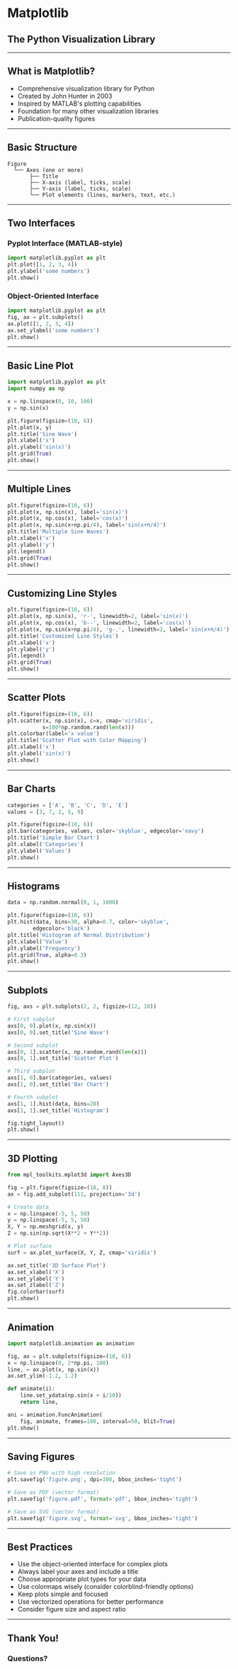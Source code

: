 # Matplotlib
## The Python Visualization Library

---

## What is Matplotlib?

- Comprehensive visualization library for Python
- Created by John Hunter in 2003
- Inspired by MATLAB's plotting capabilities
- Foundation for many other visualization libraries
- Publication-quality figures

---

## Basic Structure

```
Figure
  └── Axes (one or more)
       ├── Title
       ├── X-axis (label, ticks, scale)
       ├── Y-axis (label, ticks, scale)
       └── Plot elements (lines, markers, text, etc.)
```

---

## Two Interfaces

### Pyplot Interface (MATLAB-style)
```python
import matplotlib.pyplot as plt
plt.plot([1, 2, 3, 4])
plt.ylabel('some numbers')
plt.show()
```

### Object-Oriented Interface
```python
import matplotlib.pyplot as plt
fig, ax = plt.subplots()
ax.plot([1, 2, 3, 4])
ax.set_ylabel('some numbers')
plt.show()
```

---

## Basic Line Plot

```python
import matplotlib.pyplot as plt
import numpy as np

x = np.linspace(0, 10, 100)
y = np.sin(x)

plt.figure(figsize=(10, 6))
plt.plot(x, y)
plt.title('Sine Wave')
plt.xlabel('x')
plt.ylabel('sin(x)')
plt.grid(True)
plt.show()
```

---

## Multiple Lines

```python
plt.figure(figsize=(10, 6))
plt.plot(x, np.sin(x), label='sin(x)')
plt.plot(x, np.cos(x), label='cos(x)')
plt.plot(x, np.sin(x+np.pi/4), label='sin(x+π/4)')
plt.title('Multiple Sine Waves')
plt.xlabel('x')
plt.ylabel('y')
plt.legend()
plt.grid(True)
plt.show()
```

---

## Customizing Line Styles

```python
plt.figure(figsize=(10, 6))
plt.plot(x, np.sin(x), 'r-', linewidth=2, label='sin(x)')
plt.plot(x, np.cos(x), 'b--', linewidth=2, label='cos(x)')
plt.plot(x, np.sin(x+np.pi/4), 'g-.', linewidth=2, label='sin(x+π/4)')
plt.title('Customized Line Styles')
plt.xlabel('x')
plt.ylabel('y')
plt.legend()
plt.grid(True)
plt.show()
```

---

## Scatter Plots

```python
plt.figure(figsize=(10, 6))
plt.scatter(x, np.sin(x), c=x, cmap='viridis', 
           s=100*np.random.rand(len(x)))
plt.colorbar(label='x value')
plt.title('Scatter Plot with Color Mapping')
plt.xlabel('x')
plt.ylabel('sin(x)')
plt.show()
```

---

## Bar Charts

```python
categories = ['A', 'B', 'C', 'D', 'E']
values = [3, 7, 2, 5, 9]

plt.figure(figsize=(10, 6))
plt.bar(categories, values, color='skyblue', edgecolor='navy')
plt.title('Simple Bar Chart')
plt.xlabel('Categories')
plt.ylabel('Values')
plt.show()
```

---

## Histograms

```python
data = np.random.normal(0, 1, 1000)

plt.figure(figsize=(10, 6))
plt.hist(data, bins=30, alpha=0.7, color='skyblue', 
        edgecolor='black')
plt.title('Histogram of Normal Distribution')
plt.xlabel('Value')
plt.ylabel('Frequency')
plt.grid(True, alpha=0.3)
plt.show()
```

---

## Subplots

```python
fig, axs = plt.subplots(2, 2, figsize=(12, 10))

# First subplot
axs[0, 0].plot(x, np.sin(x))
axs[0, 0].set_title('Sine Wave')

# Second subplot
axs[0, 1].scatter(x, np.random.rand(len(x)))
axs[0, 1].set_title('Scatter Plot')

# Third subplot
axs[1, 0].bar(categories, values)
axs[1, 0].set_title('Bar Chart')

# Fourth subplot
axs[1, 1].hist(data, bins=20)
axs[1, 1].set_title('Histogram')

fig.tight_layout()
plt.show()
```

---

## 3D Plotting

```python
from mpl_toolkits.mplot3d import Axes3D

fig = plt.figure(figsize=(10, 8))
ax = fig.add_subplot(111, projection='3d')

# Create data
x = np.linspace(-5, 5, 50)
y = np.linspace(-5, 5, 50)
X, Y = np.meshgrid(x, y)
Z = np.sin(np.sqrt(X**2 + Y**2))

# Plot surface
surf = ax.plot_surface(X, Y, Z, cmap='viridis')

ax.set_title('3D Surface Plot')
ax.set_xlabel('X')
ax.set_ylabel('Y')
ax.set_zlabel('Z')
fig.colorbar(surf)
plt.show()
```

---

## Animation

```python
import matplotlib.animation as animation

fig, ax = plt.subplots(figsize=(10, 6))
x = np.linspace(0, 2*np.pi, 100)
line, = ax.plot(x, np.sin(x))
ax.set_ylim(-1.2, 1.2)

def animate(i):
    line.set_ydata(np.sin(x + i/10))
    return line,

ani = animation.FuncAnimation(
    fig, animate, frames=100, interval=50, blit=True)
plt.show()
```

---

## Saving Figures

```python
# Save as PNG with high resolution
plt.savefig('figure.png', dpi=300, bbox_inches='tight')

# Save as PDF (vector format)
plt.savefig('figure.pdf', format='pdf', bbox_inches='tight')

# Save as SVG (vector format)
plt.savefig('figure.svg', format='svg', bbox_inches='tight')
```

---

## Best Practices

- Use the object-oriented interface for complex plots
- Always label your axes and include a title
- Choose appropriate plot types for your data
- Use colormaps wisely (consider colorblind-friendly options)
- Keep plots simple and focused
- Use vectorized operations for better performance
- Consider figure size and aspect ratio

---

## Thank You!

### Questions?